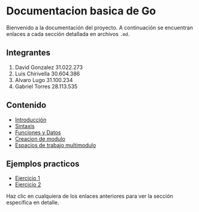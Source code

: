# Documentacion basica de Go

Bienvenido a la documentación del proyecto. A continuación se encuentran enlaces a cada sección detallada en archivos `.md`.

## Integrantes

1. David Gonzalez 31.022.273
2. Luis Chirivella 30.604.386
3. Alvaro Lugo 31.100.234
4. Gabriel Torres 28.113.535

## Contenido

- [Introducción](Introduccion.md)
- [Sintaxis](Sintaxis.md)
- [Funciones y Datos](Funciones%20y%20Datos.md)
- [Creacion de modulo](Creacion%20de%20modulo.md)
- [Espacios de trabajo multimodulo](Espacios%20de%20trabajo%20multimodulo.md)

## Ejemplos practicos
- [Ejercicio 1](Ejercicio1.md)
- [Ejercicio 2](Ejercicio2.md)

Haz clic en cualquiera de los enlaces anteriores para ver la sección específica en detalle.
